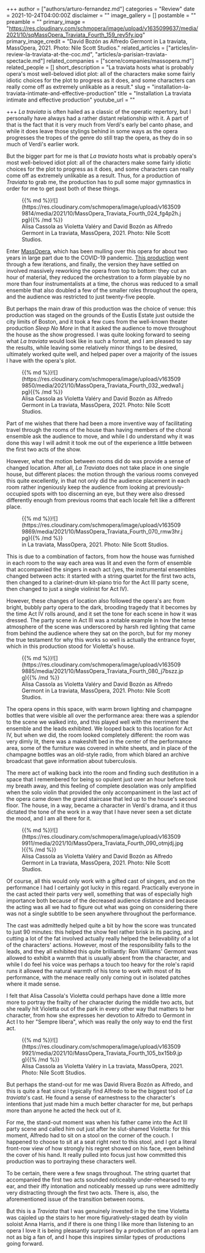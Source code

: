 +++
author = ["authors/arturo-fernandez.md"]
categories = "Review"
date = 2021-10-24T04:00:00Z
disclaimer = ""
image_gallery = []
postamble = ""
preamble = ""
primary_image = "https://res.cloudinary.com/schmopera/image/upload/v1635099637/media/2021/10/sqMassOpera_Traviata_Fourth_159_rey5fy.jpg"
primary_image_credit = "David Bozón as Alfredo Germont in La traviata, MassOpera, 2021. Photo: Nile Scott Studios."
related_articles = ["articles/in-review-la-traviata-at-the-coc.md", "articles/a-parisian-traviata-spectacle.md"]
related_companies = ["scene/companies/massopera.md"]
related_people = []
short_description = "La traviata hosts what is probably opera's most well-beloved idiot plot: all of the characters make some fairly idiotic choices for the plot to progress as it does, and some characters can really come off as extremely unlikable as a result."
slug = "installation-la-traviata-intimate-and-effective-production"
title = "Installation La traviata intimate and effective production"
youtube_url = ""

+++
_La traviata_ is often hailed as a classic of the operatic repertory, but I personally have always had a rather distant relationship with it. A part of that is the fact that it is very much from Verdi's early bel canto phase, and while it does leave those stylings behind in some ways as the opera progresses the tropes of the genre do still trap the opera, as they do in so much of Verdi's earlier work.

But the bigger part for me is that _La traviata_ hosts what is probably opera's most well-beloved idiot plot: all of the characters make some fairly idiotic choices for the plot to progress as it does, and some characters can really come off as extremely unlikable as a result. Thus, for a production of _Traviata_ to grab me, the production has to pull some major gymnastics in order for me to get past both of these things.

<figure data-type="image">{{% md %}}![](https://res.cloudinary.com/schmopera/image/upload/v1635099814/media/2021/10/MassOpera_Traviata_Fourth_024_fg4p2h.jpg){{% /md %}}

<figcaption>Alisa Cassola as Violetta Valéry and David Bozón as Alfredo Germont in La traviata, MassOpera, 2021. Photo: Nile Scott Studios.</figcaption>

</figure>

Enter [MassOpera](/scene/companies/massopera/), which has been mulling over this opera for about two years in large part due to the COVID-19 pandemic. [This production](https://massopera.org/events/la-traviata/) went through a few iterations, and finally, the version they have settled on involved massively reworking the opera from top to bottom: they cut an hour of material, they reduced the orchestration to a form playable by no more than four instrumentalists at a time, the chorus was reduced to a small ensemble that also doubled a few of the smaller roles throughout the opera, and the audience was restricted to just twenty-five people.

But perhaps the main draw of this production was the choice of venue: this production was staged on the grounds of the Eustis Estate just outside the city limits of Boston, and it took a few cues from the well-known theater production _Sleep No More_ in that it asked the audience to move throughout the house as the show progressed. I was quite looking forward to seeing what _La traviata_ would look like in such a format, and I am pleased to say the results, while leaving some relatively minor things to be desired, ultimately worked quite well, and helped paper over a majority of the issues I have with the opera's plot.

<figure data-type="image">{{% md %}}![](https://res.cloudinary.com/schmopera/image/upload/v1635099850/media/2021/10/MassOpera_Traviata_Fourth_032_wedwa1.jpg){{% /md %}}

<figcaption>Alisa Cassola as Violetta Valéry and David Bozón as Alfredo Germont in La traviata, MassOpera, 2021. Photo: Nile Scott Studios.</figcaption>

</figure>

Part of me wishes that there had been a more inventive way of facilitating travel through the rooms of the house than having members of the choral ensemble ask the audience to move, and while I do understand why it was done this way I will admit it took me out of the experience a little between the first two acts of the show.

However, what the motion between rooms did do was provide a sense of changed location. After all, _La Traviata_ does not take place in one single house, but different places: the motion through the various rooms conveyed this quite excellently, in that not only did the audience placement in each room rather ingeniously keep the audience from looking at previously-occupied spots with too discerning an eye, but they were also dressed differently enough from previous rooms that each locale felt like a different place.

<figure data-type="image">{{% md %}}![](https://res.cloudinary.com/schmopera/image/upload/v1635099869/media/2021/10/MassOpera_Traviata_Fourth_070_rmw3hr.jpg){{% /md %}}

<figcaption> in La traviata, MassOpera, 2021. Photo: Nile Scott Studios.</figcaption>

</figure>

This is due to a combination of factors, from how the house was furnished in each room to the way each area was lit and even the form of ensemble that accompanied the singers in each act (yes, the instrumental ensembles changed between acts: it started with a string quartet for the first two acts, then changed to a clarinet-drum kit-piano trio for the Act III party scene, then changed to just a single violinist for Act IV).

However, these changes of location also followed the opera's arc from bright, bubbly party opera to the dark, brooding tragedy that it becomes by the time Act IV rolls around, and it set the tone for each scene in how it was dressed. The party scene in Act III was a notable example in how the tense atmosphere of the scene was underscored by harsh red lighting that came from behind the audience where they sat on the porch, but for my money the true testament for why this works so well is actually the entrance foyer, which in this production stood for Violetta's house.

<figure data-type="image">{{% md %}}![](https://res.cloudinary.com/schmopera/image/upload/v1635099885/media/2021/10/MassOpera_Traviata_Fourth_080_j7bszz.jpg){{% /md %}}

<figcaption>Alisa Cassola as Violetta Valéry and David Bozón as Alfredo Germont in La traviata, MassOpera, 2021. Photo: Nile Scott Studios.</figcaption>

</figure>

The opera opens in this space, with warm brown lighting and champagne bottles that were visible all over the performance area: there was a splendor to the scene we walked into, and this played well with the merriment the ensemble and the leads exhibited. We looped back to this location for Act IV, but when we did, the room looked completely different: the room was very dimly lit, there was a makeshift bed in the center of the performance area, some of the furniture was covered in white sheets, and in place of the champagne bottles was an old-style radio, from which blared an archive broadcast that gave information about tuberculosis.

The mere act of walking back into the room and finding such destitution in a space that I remembered for being so opulent just over an hour before took my breath away, and this feeling of complete desolation was only amplified when the solo violin that provided the only accompaniment in the last act of the opera came down the grand staircase that led up to the house's second floor. The house, in a way, became a character in Verdi's drama, and it thus dictated the tone of the work in a way that I have never seen a set dictate the mood, and I am all there for it.

<figure data-type="image">{{% md %}}![](https://res.cloudinary.com/schmopera/image/upload/v1635099911/media/2021/10/MassOpera_Traviata_Fourth_090_otmjdj.jpg){{% /md %}}

<figcaption>Alisa Cassola as Violetta Valéry and David Bozón as Alfredo Germont in La traviata, MassOpera, 2021. Photo: Nile Scott Studios.</figcaption>

</figure>

Of course, all this would only work with a gifted cast of singers, and on the performance I had I certainly got lucky in this regard. Practically everyone in the cast acted their parts very well, something that was of especially high importance both because of the decreased audience distance and because the acting was all we had to figure out what was going on considering there was not a single subtitle to be seen anywhere throughout the performance.

The cast was admittedly helped quite a bit by how the score was truncated to just 90 minutes: this helped the show feel rather brisk in its pacing, and cutting a lot of the fat involved actually really helped the believability of a lot of the characters' actions. However, most of the responsibility falls to the leads, and they all exhibited this quite brilliantly: Ron Williams' Germont was allowed to exhibit a warmth that is usually absent from the character, and while I do feel his voice was perhaps a touch too heavy for the role's rapid runs it allowed the natural warmth of his tone to work with most of its performance, with the menace really only coming out in isolated patches where it made sense.

I felt that Alisa Cassola's Violetta could perhaps have done a little more more to portray the frailty of her character during the middle two acts, but she really hit Violetta out of the park in every other way that matters to her character, from how she expresses her devotion to Alfredo to Germont in Act I to her "Sempre libera", which was really the only way to end the first act.

<figure data-type="image">{{% md %}}![](https://res.cloudinary.com/schmopera/image/upload/v1635099921/media/2021/10/MassOpera_Traviata_Fourth_105_bx15b9.jpg){{% /md %}}

<figcaption>Alisa Cassola as Violetta Valéry in La traviata, MassOpera, 2021. Photo: Nile Scott Studios.</figcaption>

</figure>

But perhaps the stand-out for me was David Rivera Bozón as Alfredo, and this is quite a feat since I typically find Alfredo to be the biggest tool of _La traviata_'s cast. He found a sense of earnestness to the character's intentions that just made him a much better character for me, but perhaps more than anyone he acted the heck out of it.

For me, the stand-out moment was when his father came into the Act III party scene and called him out just after he slut-shamed Violetta: for this moment, Alfredo had to sit on a stool on the corner of the couch. I happened to choose to sit at a seat right next to this stool, and I got a literal front-row view of how strongly his regret showed on his face, even behind the cover of his hand. It really pulled into focus just how committed this production was to portraying these characters well.

To be certain, there were a few snags throughout. The string quartet that accompanied the first two acts sounded noticeably under-rehearsed to my ear, and their iffy intonation and noticeably messed up runs were admittedly very distracting through the first two acts. There is, also, the aforementioned issue of the transition between rooms.

But this is a _Traviata_ that I was genuinely invested in by the time Violetta was cajoled up the stairs to her more figuratively-staged death by violin soloist Anna Harris, and if there is one thing I like more than listening to an opera I love it is being pleasantly surprised by a production of an opera I am not as big a fan of, and I hope this inspires similar types of productions going forward.